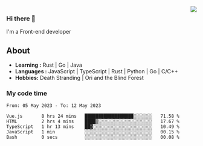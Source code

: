 <img align='right' src="https://github-readme-stats.vercel.app/api?username=strugglebak&show_icons=true">

### Hi there 👋

I'm a Front-end developer

## About

-  **Learning :** Rust | Go | Java
-  **Languages :** JavaScript | TypeScript | Rust | Python | Go | C/C++
-  **Hobbies:** Death Stranding | Ori and the Blind Forest

### My code time

<!--START_SECTION:waka-->

```text
From: 05 May 2023 - To: 12 May 2023

Vue.js       8 hrs 24 mins   ██████████████████░░░░░░░   71.58 %
HTML         2 hrs 4 mins    ████▒░░░░░░░░░░░░░░░░░░░░   17.67 %
TypeScript   1 hr 13 mins    ██▓░░░░░░░░░░░░░░░░░░░░░░   10.49 %
JavaScript   1 min           ░░░░░░░░░░░░░░░░░░░░░░░░░   00.15 %
Bash         0 secs          ░░░░░░░░░░░░░░░░░░░░░░░░░   00.08 %
```

<!--END_SECTION:waka-->
